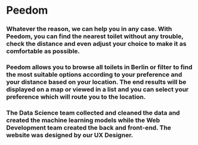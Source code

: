 # Peedom

### Whatever the reason, we can help you in any case. With Peedom, you can find the nearest toilet without any trouble, check the distance and even adjust your choice to make it as comfortable as possible.

### Peedom allows you to browse all toilets in Berlin or filter to find the most suitable options according to your preference and your distance based on your location. The end results will be displayed on a map or viewed in a list and you can select your preference which will route you to the location. 

### The Data Science team collected and cleaned the data and created the machine learning models while the Web Development team created the back and front-end. The website was designed by our UX Designer.

